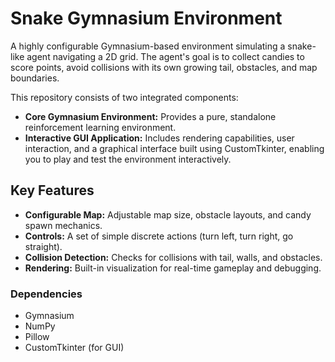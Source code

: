 # Snake Gymnasium Environment

A highly configurable Gymnasium-based environment simulating a snake-like agent navigating a 2D grid. The agent's goal is to collect candies to score points, avoid collisions with its own growing tail, obstacles, and map boundaries.

This repository consists of two integrated components:

- **Core Gymnasium Environment:** Provides a pure, standalone reinforcement learning environment.
- **Interactive GUI Application:** Includes rendering capabilities, user interaction, and a graphical interface built using CustomTkinter, enabling you to play and test the environment interactively.

## Key Features

- **Configurable Map:** Adjustable map size, obstacle layouts, and candy spawn mechanics.
- **Controls:** A set of simple discrete actions (turn left, turn right, go straight).
- **Collision Detection:** Checks for collisions with tail, walls, and obstacles.
- **Rendering:** Built-in visualization for real-time gameplay and debugging.

### Dependencies
- Gymnasium
- NumPy
- Pillow
- CustomTkinter (for GUI)
